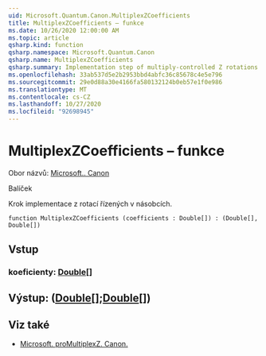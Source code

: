 ```yaml
---
uid: Microsoft.Quantum.Canon.MultiplexZCoefficients
title: MultiplexZCoefficients – funkce
ms.date: 10/26/2020 12:00:00 AM
ms.topic: article
qsharp.kind: function
qsharp.namespace: Microsoft.Quantum.Canon
qsharp.name: MultiplexZCoefficients
qsharp.summary: Implementation step of multiply-controlled Z rotations.
ms.openlocfilehash: 33ab537d5e2b2953bbd4abfc36c85678c4e5e796
ms.sourcegitcommit: 29e0d88a30e4166fa580132124b0eb57e1f0e986
ms.translationtype: MT
ms.contentlocale: cs-CZ
ms.lasthandoff: 10/27/2020
ms.locfileid: "92698945"
---
```

# <a name="multiplexzcoefficients-function"></a>MultiplexZCoefficients – funkce

Obor názvů: [Microsoft.. Canon](xref:Microsoft.Quantum.Canon)

Balíček [](https://nuget.org/packages/)


Krok implementace z rotací řízených v násobcích.

```qsharp
function MultiplexZCoefficients (coefficients : Double[]) : (Double[], Double[])
```


## <a name="input"></a>Vstup

### <a name="coefficients--double"></a>koeficienty: [Double](xref:microsoft.quantum.lang-ref.double)[]





## <a name="output--doubledouble"></a>Výstup: ([Double](xref:microsoft.quantum.lang-ref.double)[];[Double](xref:microsoft.quantum.lang-ref.double)[])



## <a name="see-also"></a>Viz také

- [Microsoft. proMultiplexZ. Canon.](xref:Microsoft.Quantum.Canon.MultiplexZ)